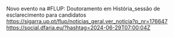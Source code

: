 Novo evento na #FLUP: Doutoramento em História_sessão de esclarecimento para candidatos https://sigarra.up.pt/flup/noticias_geral.ver_noticia?p_nr=176647 https://social.dfaria.eu/?hashtag=2024-06-29T07:00:04Z